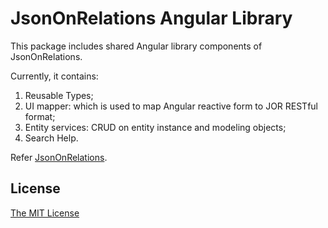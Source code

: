 # JsonOnRelations Angular Library
This package includes shared Angular library components of JsonOnRelations. 

Currently, it contains:
1. Reusable Types;
2. UI mapper: which is used to map Angular reactive form to JOR RESTful format;
3. Entity services: CRUD on entity instance and modeling objects;
4. Search Help.

Refer [JsonOnRelations](https://www.npmjs.com/package/json-on-relations).

## License
[The MIT License](http://opensource.org/licenses/MIT)

